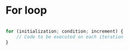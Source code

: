 # For loop 

```js

for (initialization; condition; increment) {
    // Code to be executed on each iteration
}

```